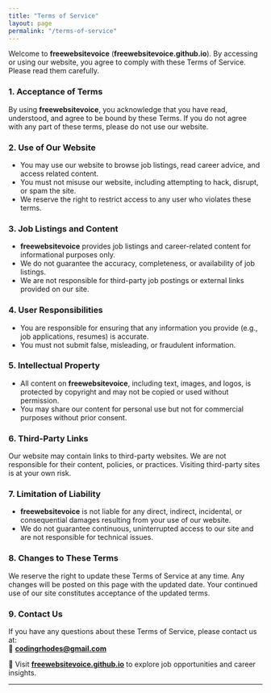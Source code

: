 ```yaml
---
title: "Terms of Service"
layout: page
permalink: "/terms-of-service"
---
```


Welcome to **freewebsitevoice** (**freewebsitevoice.github.io**). By accessing or using our website, you agree to comply with these Terms of Service. Please read them carefully.  

### 1. Acceptance of Terms  
By using **freewebsitevoice**, you acknowledge that you have read, understood, and agree to be bound by these Terms. If you do not agree with any part of these terms, please do not use our website.  

### 2. Use of Our Website  
- You may use our website to browse job listings, read career advice, and access related content.  
- You must not misuse our website, including attempting to hack, disrupt, or spam the site.  
- We reserve the right to restrict access to any user who violates these terms.  

### 3. Job Listings and Content  
- **freewebsitevoice** provides job listings and career-related content for informational purposes only.  
- We do not guarantee the accuracy, completeness, or availability of job listings.  
- We are not responsible for third-party job postings or external links provided on our site.  

### 4. User Responsibilities  
- You are responsible for ensuring that any information you provide (e.g., job applications, resumes) is accurate.  
- You must not submit false, misleading, or fraudulent information.  

### 5. Intellectual Property  
- All content on **freewebsitevoice**, including text, images, and logos, is protected by copyright and may not be copied or used without permission.  
- You may share our content for personal use but not for commercial purposes without prior consent.  

### 6. Third-Party Links  
Our website may contain links to third-party websites. We are not responsible for their content, policies, or practices. Visiting third-party sites is at your own risk.  

### 7. Limitation of Liability  
- **freewebsitevoice** is not liable for any direct, indirect, incidental, or consequential damages resulting from your use of our website.  
- We do not guarantee continuous, uninterrupted access to our site and are not responsible for technical issues.  

### 8. Changes to These Terms  
We reserve the right to update these Terms of Service at any time. Any changes will be posted on this page with the updated date. Your continued use of our site constitutes acceptance of the updated terms.  

### 9. Contact Us  
If you have any questions about these Terms of Service, please contact us at:  
📧 **[codingrhodes@gmail.com](mailto:codingrhodes@gmail.com)**  

📌 Visit **[freewebsitevoice.github.io](https://freewebsitevoice.github.io/)** to explore job opportunities and career insights.  

---
